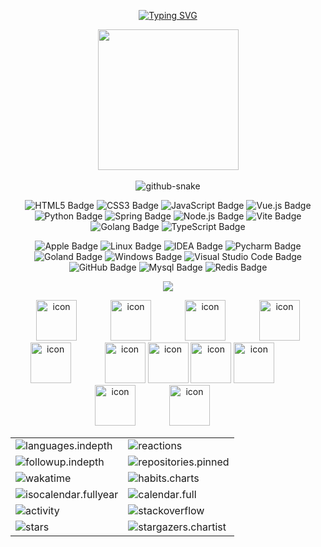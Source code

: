 <div align="center">

  <!-- dynamic typing effect 动态打字效果 -->
  
  [![Typing SVG](https://readme-typing-svg.demolab.com?font=Fira+Code&pause=1000&width=435&lines=console.log(%22Hello%2C%20World%22);闪开，我要开始装逼了!!!&center=true&size=27)](https://git.io/typing-svg)


  <!-- knock code pictures 敲代码的图片 -->
  <picture>
    <source media="(prefers-color-scheme: dark)" srcset="https://cdn.jsdelivr.net/gh/sokach7c/sokach7c/assets/images/coding.gif" />
    <source media="(prefers-color-scheme: light)" srcset="https://cdn.jsdelivr.net/gh/sokach7c/sokach7c/assets/images/developer.svg" height="225px" />
    <img src="https://cdn.jsdelivr.net/gh/sokach7c/sokach7c/assets/images/coding.gif" />
  </picture>

  <!-- for beauty 留个空行好看点 -->
  <div>&nbsp;</div>

  <!-- Snake Code Contribution Map 贪吃蛇代码贡献图 -->
  <picture>
    <source media="(prefers-color-scheme: dark)" srcset="https://cdn.jsdelivr.net/gh/sokach7c/sokach7c/profile-snake-contrib/github-contribution-grid-snake-dark.svg" />
    <source media="(prefers-color-scheme: light)" srcset="https://cdn.jsdelivr.net/gh/sokach7c/sokach7c/profile-snake-contrib/github-contribution-grid-snake.svg" />
    <img alt="github-snake" src="https://cdn.jsdelivr.net/gh/sokach7c/sokach7c/profile-snake-contrib/github-contribution-grid-snake-dark.svg" />
  </picture>

</div>



<div align="center" >

<!--  skill badge 技能徽章 -->

![HTML5 Badge](https://img.shields.io/badge/HTML5-E34F26?logo=html5&logoColor=fff&style=flat)
![CSS3 Badge](https://img.shields.io/badge/CSS3-1572B6?logo=css3&logoColor=fff&style=flat)
![JavaScript Badge](https://img.shields.io/badge/JavaScript-F7DF1E?logo=javascript&logoColor=000&style=flat)
![Vue.js Badge](https://img.shields.io/badge/Vue.js-4FC08D?logo=vuedotjs&logoColor=fff&style=flat)
![Python Badge](https://img.shields.io/badge/Python-3776AB?logo=python&logoColor=fff&style=flat)
![Spring Badge](https://img.shields.io/badge/Spring-6DB33F?logo=spring&logoColor=fff&style=flat)
![Node.js Badge](https://img.shields.io/badge/Node.js-393?logo=nodedotjs&logoColor=fff&style=flat)
![Vite Badge](https://img.shields.io/badge/Vite-646CFF?logo=vite&logoColor=fff&style=flat)
![Golang Badge](https://img.shields.io/badge/Golang-50AAD5?logo=go&logoColor=fff&style=flat)
![TypeScript Badge](https://img.shields.io/badge/TypeScript-3178C6?logo=typescript&logoColor=fff&style=flat)

![Apple Badge](https://img.shields.io/badge/Apple-A8B9CC?logo=apple&logoColor=fff&style=flat)
![Linux Badge](https://img.shields.io/badge/Linux-FCC624?logo=linux&logoColor=000&style=flat)
![IDEA Badge](https://img.shields.io/badge/Idea-E2231A?logo=intellijidea&logoColor=fff&style=flat)
![Pycharm Badge](https://img.shields.io/badge/Pycharm-20442D?logo=pycharm&logoColor=fff&style=flat)
![Goland Badge](https://img.shields.io/badge/Goland-2B1A63?logo=goland&logoColor=fff&style=flat)
![Windows Badge](https://img.shields.io/badge/Windows-0078D6?logo=windows&logoColor=fff&style=flat)
![Visual Studio Code Badge](https://img.shields.io/badge/Visual%20Studio%20Code-007ACC?logo=visualstudiocode&logoColor=fff&style=flat)
![GitHub Badge](https://img.shields.io/badge/GitHub-181717?logo=github&logoColor=fff&style=flat)
![Mysql Badge](https://img.shields.io/badge/Mysql-3498db?logo=mysql&logoColor=fff&style=flat)
![Redis Badge](https://img.shields.io/badge/Redis-EA5642?logo=redis&logoColor=fff&style=flat)

<!-- programming tool icon 编程工具图标 -->
<img src="https://skillicons.dev/icons?i=idea,github,git,go,java,linux,mysql,npm,apple,bash,elasticsearch,nodejs,tailwind" /><br>

<!-- svg -->
<img src="https://techstack-generator.vercel.app/kubernetes-icon.svg" alt="icon" width="65" style="width: 65px; height: 65px; margin-right: 50px; margin-bottom: 0px;" />
<img src="https://techstack-generator.vercel.app/js-icon.svg" alt="icon" width="65" style="width: 65px; height: 65px; margin-right: 50px; margin-bottom: 0px;" />
<img src="https://techstack-generator.vercel.app/mysql-icon.svg" alt="icon" width="65" style="width: 65px; height: 65px; margin-right: 50px; margin-bottom: 0px;" />
<img src="https://techstack-generator.vercel.app/webpack-icon.svg" alt="icon" width="65" style="width: 65px; height: 65px; margin-right: 0px; margin-bottom: 0px;" />
<img src="https://techstack-generator.vercel.app/docker-icon.svg" alt="icon" width="65" style="width: 65px; height: 65px; margin-right: 50px; margin-bottom: 0px;" /> 
<img src="https://techstack-generator.vercel.app/redux-icon.svg" alt="icon" width="65" style="width: 65px; height: 65px; margin-right: 0px; margin-bottom: 0px;" />
<img src="https://techstack-generator.vercel.app/java-icon.svg" alt="icon" width="65" style="width: 65px; height: 65px; margin-right: 0px; margin-bottom: 0px;" />
<img src="https://techstack-generator.vercel.app/eslint-icon.svg" alt="icon" width="65" style="width: 65px; height: 65px; margin-right: 0px; margin-bottom: 0px;" />
<img src="https://techstack-generator.vercel.app/aws-icon.svg" alt="icon" width="65" style="width: 65px; height: 65px; margin-right: 50px; margin-bottom: 0px;" />
<img src="https://techstack-generator.vercel.app/ts-icon.svg" alt="icon" width="65" style="width: 65px; height: 65px; margin-right: 50px; margin-bottom: 0px;" />
<img src="https://techstack-generator.vercel.app/nginx-icon.svg" alt="icon" width="65" style="width: 65px; height: 65px; margin-right: 50px; margin-bottom: 0px;" /><br>

</div>


<!-- GitHub metrics 信息指标 -->
<div align="center">

<!-- second form 第二个表格 -->
<table>
  <tr>
    <td><img src="https://cdn.jsdelivr.net/gh/sokach7c/sokach7c/github-metrics/languages.indepth.svg" alt="languages.indepth" /></td>
    <td><img src="https://cdn.jsdelivr.net/gh/sokach7c/sokach7c/github-metrics/reactions.svg" alt="reactions" /></td>
  </tr>
  <tr>
    <td><img src="https://cdn.jsdelivr.net/gh/sokach7c/sokach7c/github-metrics/followup.indepth.svg" alt="followup.indepth" /></td>
    <td><img src="https://cdn.jsdelivr.net/gh/sokach7c/sokach7c/github-metrics/repositories.pinned.svg" alt="repositories.pinned" /></td>
  </tr>
  <tr>
    <td><img src="https://cdn.jsdelivr.net/gh/sokach7c/sokach7c/github-metrics/wakatime.svg" alt="wakatime" /></td>
    <td><img src="https://cdn.jsdelivr.net/gh/sokach7c/sokach7c/github-metrics/habits.charts.svg" alt="habits.charts" /></td>
  </tr>
  <tr>
    <td><img src="https://cdn.jsdelivr.net/gh/sokach7c/sokach7c/github-metrics/isocalendar.fullyear.svg" alt="isocalendar.fullyear" /></td>
    <td><img src="https://cdn.jsdelivr.net/gh/sokach7c/sokach7c/github-metrics/calendar.full.svg" alt="calendar.full" /></td>
  </tr>
  <tr>
    <td><img src="https://cdn.jsdelivr.net/gh/sokach7c/sokach7c/github-metrics/activity.svg" alt="activity" /></td>
    <td><img src="https://cdn.jsdelivr.net/gh/sokach7c/sokach7c/github-metrics/stackoverflow.svg" alt="stackoverflow" /></td>
  </tr>
  <tr>
    <td><img src="https://cdn.jsdelivr.net/gh/sokach7c/sokach7c/github-metrics/stars.svg" alt="stars" /></td>
    <td><img src="https://cdn.jsdelivr.net/gh/sokach7c/sokach7c/github-metrics/stargazers.chartist.svg" alt="stargazers.chartist" /></td>
  </tr>
</table>

